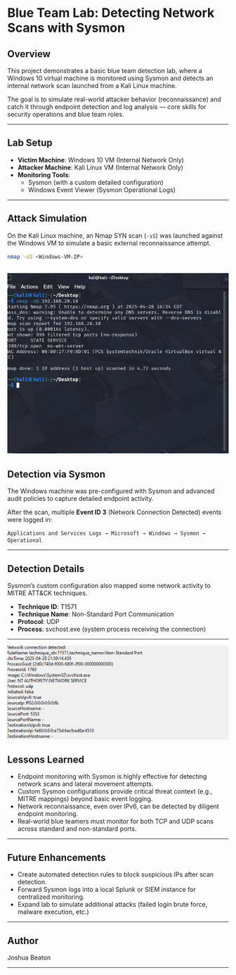 # Blue Team Lab: Detecting Network Scans with Sysmon

## Overview
This project demonstrates a basic blue team detection lab, where a Windows 10 virtual machine is monitored using Sysmon and detects an internal network scan launched from a Kali Linux machine.

The goal is to simulate real-world attacker behavior (reconnaissance) and catch it through endpoint detection and log analysis — core skills for security operations and blue team roles.

---

## Lab Setup

- **Victim Machine**: Windows 10 VM (Internal Network Only)
- **Attacker Machine**: Kali Linux VM (Internal Network Only)
- **Monitoring Tools**: 
  - Sysmon (with a custom detailed configuration)
  - Windows Event Viewer (Sysmon Operational Logs)

---

## Attack Simulation

On the Kali Linux machine, an Nmap SYN scan (`-sS`) was launched against the Windows VM to simulate a basic external reconnaissance attempt.

```bash
nmap -sS <Windows-VM-IP>
```
![nmap](Lab_1_nmap.png)
---

## Detection via Sysmon

The Windows machine was pre-configured with Sysmon and advanced audit policies to capture detailed endpoint activity.

After the scan, multiple **Event ID 3** (Network Connection Detected) events were logged in:

```
Applications and Services Logs → Microsoft → Windows → Sysmon → Operational
```

---

## Detection Details

Sysmon’s custom configuration also mapped some network activity to MITRE ATT&CK techniques.

- **Technique ID**: T1571
- **Technique Name**: Non-Standard Port Communication
- **Protocol**: UDP
- **Process**: svchost.exe (system process receiving the connection)

---

![details](details.png)

## Lessons Learned

- Endpoint monitoring with Sysmon is highly effective for detecting network scans and lateral movement attempts.
- Custom Sysmon configurations provide critical threat context (e.g., MITRE mappings) beyond basic event logging.
- Network reconnaissance, even over IPv6, can be detected by diligent endpoint monitoring.
- Real-world blue teamers must monitor for both TCP and UDP scans across standard and non-standard ports.

---

## Future Enhancements

- Create automated detection rules to block suspicious IPs after scan detection.
- Forward Sysmon logs into a local Splunk or SIEM instance for centralized monitoring.
- Expand lab to simulate additional attacks (failed login brute force, malware execution, etc.)

---

## Author

Joshua Beaton

---
